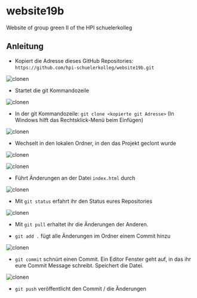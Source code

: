 # website19b
Website of group green II of the HPI schuelerkolleg

## Anleitung
* Kopiert die Adresse dieses GitHub Repositories: `https://github.com/hpi-schuelerkolleg/website19b.git`

![clonen](https://i.imgur.com/ZCM7a6g.png)

* Startet die git Kommandozeile

![clonen](https://i.imgur.com/7ynSzAc.png)

* In der git Kommandozeile: `git clone <kopierte git Adresse>` (In Windows hilft das Rechtsklick-Menü beim Einfügen)

![clonen](https://i.imgur.com/zw5cjUo.png)

* Wechselt in den lokalen Ordner, in den das Projekt geclont wurde

![clonen](https://i.imgur.com/Lb21DTC.png)

![clonen](https://i.imgur.com/gfTBcQj.png)

* Führt Änderungen an der Datei `index.html` durch

![clonen](https://i.imgur.com/d1IJeOS.png)

* Mit `git status` erfahrt ihr den Status eures Repositories

![clonen](https://i.imgur.com/Vi62Y9N.png)

* Mit `git pull` erhaltet ihr die Änderungen der Anderen.

* `git add .` fügt alle Änderungen im Ordner einem Commit hinzu

![clonen](https://i.imgur.com/LmSIwuR.png)

* `git commit` schnürt einen Commit. Ein Editor Fenster geht auf, in das ihr eure Commit Message schreibt. Speichert die Datei.

![clonen](https://i.imgur.com/XRPI7bk.png)

* `git push` veröffentlicht den Commit / die Änderungen
